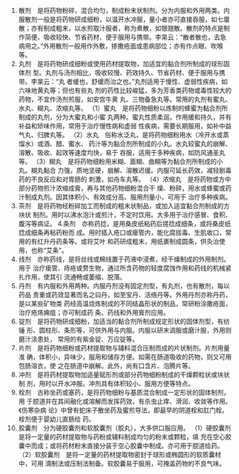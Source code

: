 1. 散剂　是将药物粉碎，混合均匀，制成粉末状制剂。分为内服和外用两类。内服散剂一般是将药物研成细粉，以温开水冲服，量小者亦可直接吞服，如七厘散；亦有制成粗末，以水煎取汁服者，称为煮散，如银翘散。散剂的特点是制作简便、吸收较快、节省药材、便于服用与携带。李杲云：“散者散也，去急病用之。”外用散剂一般用作外敷，掺撒疮面或患病部位；亦有作点眼、吹喉等。
2. 丸剂　是将药物研成细粉或使用药材提取物，加适宜的黏合剂所制成的球形固体剂
型。丸剂与汤剂相比，吸收较慢、药效持久、节省药材、便于服用与携带。李杲云：“丸
者缓也，舒缓而治之也。”丸剂适用于慢性、虚弱性疾病，如六味地黄丸等；但也有些丸
剂的药性比较峻猛，多为芳香类药物或毒性较大的药物，不宜作汤剂煎服，如安宫牛黄
丸、三物备急丸等。常用的丸剂有蜜丸、水丸、糊丸、浓缩丸等。
（1）蜜丸　是将药物细粉以炼制的蜂蜜为黏合剂所制成的丸剂，分为大蜜丸和小蜜
丸两种。蜜丸性质柔润，作用缓和持久，并有补益和矫味作用，常用于治疗慢性病和虚弱
性疾病，需要长期服用，如补中益气丸、归脾丸等。
（2）水丸　俗称水泛丸，是将药物细粉用水（冷开水或蒸馏水）或酒、醋、蜜水、
药汁等为黏合剂所制成的小丸。水丸较蜜丸的崩解、溶散、吸收、起效等速度均快，易于
吞服，适用于多种疾病，如防风通圣丸等。
（3）糊丸　是将药物细粉用米糊、面糊、曲糊等为黏合剂所制成的小丸。糊丸黏合
力强，质地坚硬，崩解、溶散迟缓。内服可延长药效，减轻剧毒药的不良反应和对胃肠的
刺激，如舟车丸等。
（4）浓缩丸　是将药物或方中部分药物煎汁浓缩成膏，再与其他药物细粉混合干
燥、粉碎，用水或蜂蜜或药汁制成丸剂。因其体积小、有效成分高、服用剂量小，可用于
治疗多种疾病。
3. 茶剂　是将药物经粉碎加工而制成的粗末状制品，或加入适宜黏合剂制成的方块状
制剂。用时以沸水泡汁或煎汁，不定时饮用。大多用于治疗感冒、食积、腹泻等病证。
4.条剂　亦称药捻，是用桑皮纸粘药后搓捻成细条，或将桑皮纸捻成细条再粘药粉而
成。用时插入疮口或瘘管内，能化腐拔毒、生肌收口，常用的有红升丹药条等。或将艾叶
和药研成粗末，用纸裹制成圆条，供灸治使用，也称“艾条”。
5. 线剂　亦称药线，是将丝线或棉线置于药液中浸煮，经干燥制成的外用制剂。用于
治疗瘘管、痔疮或赘生物，通过所含药物的轻度腐蚀作用和药线的机械紧扎作用，使其引
流通畅或萎缩、脱落。
6. 丹剂　有内服和外用两种。内服丹剂没有固定剂型，有丸剂，也有散剂，每以药品
贵重或药效显著而名之曰丹，如至宝丹、活络丹等。外用丹剂亦称丹药，是以某些矿物类
药经高温烧炼制成的不同结晶形状的制品，常研粉涂撒疮面，治疗疮疡痈疽；亦可制成药
条、药线和外用膏剂应用。
7. 锭剂　是将药物研成细粉，加适当的黏合剂所制成规定形状的固体剂型，有纺锤
形、圆柱形、条形等，可供外用与内服。内服以研末调服或磨汁服，外用则磨汁涂患处，
常用的有紫金锭、万应锭等。
8. 片剂　是将药物细粉或药材提取物与辅料混合压制而成的片状制剂。片剂用量准
确，体积小，异味少，服用和储存方便。如需在肠道吸收的药物，则又可用包肠溶衣，使
之在肠道中崩解。此外，尚有口含片、泡腾片等。
9. 冲剂　是将药材提取物加适量赋形剂或部分药物细粉制成的干燥颗粒状或块状制
剂，用时以开水冲服。冲剂具有体积较小、服用方便等特点。
10. 栓剂　古称坐药或塞药，是将药物细粉与基质混合制成一定形状的固体制剂，用
于腔道并在其间融化或溶解而发挥药效，有杀虫止痒、滑润、收敛等作用。《伤寒杂病
论》中曾有蛇床子散坐药及蜜煎导法，即最早的阴道栓和肛门栓。栓剂便于婴幼儿直肠给
药。
11. 胶囊剂　分为硬胶囊剂和软胶囊剂（胶丸），大多供口服应用。
（1）硬胶囊剂　是将一定量的药材提取物与药粉或辅料制成均匀的粉末或颗粒，填
充在空心胶囊中而成；或将药材粉末直接分装于空心胶囊中制成。亦可用于腔道给药。
（2）软胶囊剂　是将一定量的药材提取物密封于球形或椭圆形的软质囊材中，可用
滴制法或压制法制备。软胶囊易于服用，可掩盖药物的不良气味。